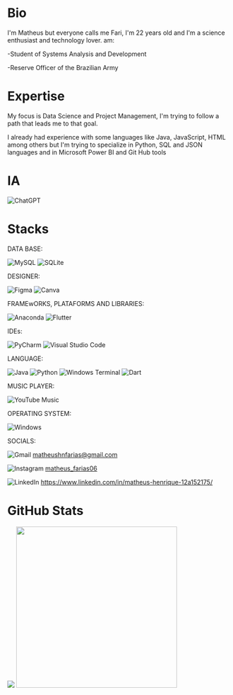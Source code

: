 # Bio

I'm Matheus but everyone calls me Fari, I'm 22 years old and I'm a science enthusiast and technology lover. am:

-Student of Systems Analysis and Development

-Reserve Officer of the Brazilian Army


# Expertise

My focus is Data Science and Project Management, I'm trying to follow a path that leads me to that goal.

I already had experience with some languages like Java, JavaScript, HTML among others but I'm trying to specialize in Python, SQL and JSON languages and in Microsoft Power BI and Git Hub tools

# IA

![ChatGPT](https://img.shields.io/badge/chatGPT-74aa9c?style=for-the-badge&logo=openai&logoColor=white)

# Stacks
DATA BASE:

![MySQL](https://img.shields.io/badge/mysql-%2300f.svg?style=for-the-badge&logo=mysql&logoColor=white) ![SQLite](https://img.shields.io/badge/sqlite-%2307405e.svg?style=for-the-badge&logo=sqlite&logoColor=white)

DESIGNER:

![Figma](https://img.shields.io/badge/figma-%23F24E1E.svg?style=for-the-badge&logo=figma&logoColor=white) ![Canva](https://img.shields.io/badge/Canva-%2300C4CC.svg?style=for-the-badge&logo=Canva&logoColor=white)

FRAMEwORKS, PLATAFORMS AND LIBRARIES:

![Anaconda](https://img.shields.io/badge/Anaconda-%2344A833.svg?style=for-the-badge&logo=anaconda&logoColor=white) ![Flutter](https://img.shields.io/badge/Flutter-%2302569B.svg?style=for-the-badge&logo=Flutter&logoColor=white)

IDEs:

![PyCharm](https://img.shields.io/badge/pycharm-143?style=for-the-badge&logo=pycharm&logoColor=black&color=black&labelColor=green) ![Visual Studio Code](https://img.shields.io/badge/Visual%20Studio%20Code-0078d7.svg?style=for-the-badge&logo=visual-studio-code&logoColor=white)

LANGUAGE:

![Java](https://img.shields.io/badge/java-%23ED8B00.svg?style=for-the-badge&logo=openjdk&logoColor=white) ![Python](https://img.shields.io/badge/python-3670A0?style=for-the-badge&logo=python&logoColor=ffdd54) ![Windows Terminal](https://img.shields.io/badge/Windows%20Terminal-%234D4D4D.svg?style=for-the-badge&logo=windows-terminal&logoColor=white) ![Dart](https://img.shields.io/badge/dart-%230175C2.svg?style=for-the-badge&logo=dart&logoColor=white)

MUSIC PLAYER:

![YouTube Music](https://img.shields.io/badge/YouTube_Music-FF0000?style=for-the-badge&logo=youtube-music&logoColor=white) 

OPERATING SYSTEM:

![Windows](https://img.shields.io/badge/Windows-0078D6?style=for-the-badge&logo=windows&logoColor=white)

 SOCIALS:
 
 ![Gmail](https://img.shields.io/badge/Gmail-D14836?style=for-the-badge&logo=gmail&logoColor=white) matheushnfarias@gmail.com
 
 ![Instagram](https://img.shields.io/badge/Instagram-%23E4405F.svg?style=for-the-badge&logo=Instagram&logoColor=white) [matheus_farias06](https://www.instagram.com/matheus_farias06/)
 
 ![LinkedIn](https://img.shields.io/badge/linkedin-%230077B5.svg?style=for-the-badge&logo=linkedin&logoColor=white) https://www.linkedin.com/in/matheus-henrique-12a152175/


# GitHub Stats
![](https://github-readme-stats-wheat-two-53.vercel.app/api/top-langs/?username=devFari&theme=midnight-purple&hide_border=false&include_all_commits=false&count_private=false&layout=compact)
<img src="https://github-readme-stats-wheat-two-53.vercel.app/api?username=devFari&theme=midnight-purple&hide_border=false&include_all_commits=false&count_private=false"  width="364px" />


















